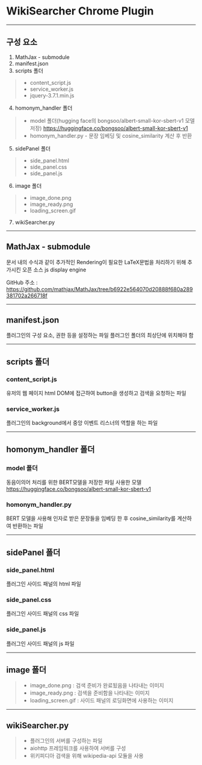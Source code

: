 # WikiSearcher Chrome Plugin

---

## 구성 요소

1. MathJax - submodule
2. manifest.json
3. scripts 폴더
>+ content_script.js
>+ service_worker.js
>+ jquery-3.7.1.min.js
4. homonym_handler 폴더
>+ model 폴더(hugging face의 bongsoo/albert-small-kor-sbert-v1 모델 저장) <https://huggingface.co/bongsoo/albert-small-kor-sbert-v1>
>+ homonym_handler.py - 문장 임베딩 및 cosine_similarity 계산 후 반환
5. sidePanel 폴더
>+ side_panel.html
>+ side_panel.css
>+ side_panel.js
6. image 폴더
>+ image_done.png
>+ image_ready.png
>+ loading_screen.gif
7. wikiSearcher.py

---

## MathJax - submodule

문서 내의 수식과 같이 추가적인 Rendering이 필요한 LaTeX문법을 처리하기 위해 추가시킨 오픈 소스 js display engine

GitHub 주소 : <https://github.com/mathjax/MathJax/tree/b6922e564070d20888f680a289381702a266718f>

---

## manifest.json

플러그인의 구성 요소, 권한 등을 설정하는 파일
플러그인 폴더의 최상단에 위치해야 함

---

## scripts 폴더

### content_script.js

유저의 웹 페이지 html DOM에 접근하여 button을 생성하고 검색을 요청하는 파일

### service_worker.js

플러그인의 background에서 중앙 이벤트 리스너의 역할을 하는 파일

---

## homonym_handler 폴더

### model 폴더

동음이의어 처리를 위한 BERT모델을 저장한 파일
사용한 모델 <https://huggingface.co/bongsoo/albert-small-kor-sbert-v1>

### homonym_handler.py

BERT 모델을 사용해 인자로 받은 문장들을 임베딩 한 후 cosine_similarity를 계산하여 반환하는 파일

---

## sidePanel 폴더

### side_panel.html

플러그인 사이드 패널의 html 파일

### side_panel.css

플러그인 사이드 패널의 css 파일

### side_panel.js

플러그인 사이드 패널의 js 파일

---

## image 폴더
>+ image_done.png : 검색 준비가 완료됬음을 나타내는 이미지
>+ image_ready.png : 검색을 준비함을 나타내는 이미지
>+ loading_screen.gif : 사이드 패널의 로딩화면에 사용하는 이미지

---

## wikiSearcher.py

>+ 플러그인의 서버를 구성하는 파일
>+ aiohttp 프레임워크를 사용하여 서버를 구성
>+ 위키피디아 검색을 위해 wikipedia-api 모듈을 사용